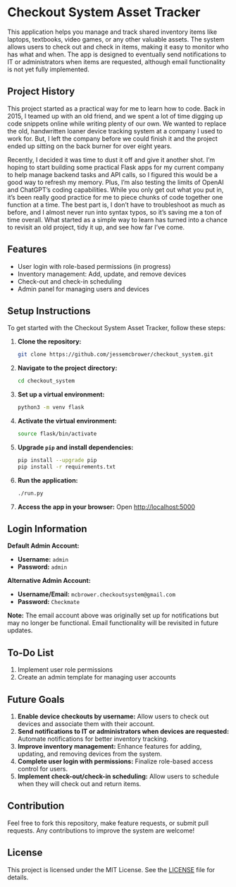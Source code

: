 # Checkout System Asset Tracker

This application helps you manage and track shared inventory items like laptops, textbooks, video games, or any other valuable assets. The system allows users to check out and check in items, making it easy to monitor who has what and when. The app is designed to eventually send notifications to IT or administrators when items are requested, although email functionality is not yet fully implemented.

## Project History

This project started as a practical way for me to learn how to code. Back in 2015, I teamed up with an old friend, and we spent a lot of time digging up code snippets online while writing plenty of our own. We wanted to replace the old, handwritten loaner device tracking system at a company I used to work for. But, I left the company before we could finish it and the project ended up sitting on the back burner for over eight years.

Recently, I decided it was time to dust it off and give it another shot. I’m hoping to start building some practical Flask apps for my current company to help manage backend tasks and API calls, so I figured this would be a good way to refresh my memory. Plus, I’m also testing the limits of OpenAI and ChatGPT’s coding capabilities. While you only get out what you put in, it’s been really good practice for me to piece chunks of code together one function at a time. The best part is, I don’t have to troubleshoot as much as before, and I almost never run into syntax typos, so it’s saving me a ton of time overall. What started as a simple way to learn has turned into a chance to revisit an old project, tidy it up, and see how far I’ve come.

## Features

- User login with role-based permissions (in progress)
- Inventory management: Add, update, and remove devices
- Check-out and check-in scheduling
- Admin panel for managing users and devices

## Setup Instructions

To get started with the Checkout System Asset Tracker, follow these steps:

1. **Clone the repository:**
   ```bash
   git clone https://github.com/jessemcbrower/checkout_system.git
   ```
2. **Navigate to the project directory:**
   ```bash
   cd checkout_system
   ```
3. **Set up a virtual environment:**
   ```bash
   python3 -m venv flask
   ```
4. **Activate the virtual environment:**
   ```bash
   source flask/bin/activate
   ```
5. **Upgrade `pip` and install dependencies:**
   ```bash
   pip install --upgrade pip
   pip install -r requirements.txt
   ```
6. **Run the application:**
   ```bash
   ./run.py
   ```
7. **Access the app in your browser:**
   Open [http://localhost:5000](http://localhost:5000)

## Login Information

**Default Admin Account:**

- **Username:** `admin`
- **Password:** `admin`

**Alternative Admin Account:**

- **Username/Email:** `mcbrower.checkoutsystem@gmail.com`
- **Password:** `Checkmate`

**Note:** The email account above was originally set up for notifications but may no longer be functional. Email functionality will be revisited in future updates.

## To-Do List

1. Implement user role permissions
2. Create an admin template for managing user accounts

## Future Goals

1. **Enable device checkouts by username:** Allow users to check out devices and associate them with their account.
2. **Send notifications to IT or administrators when devices are requested:** Automate notifications for better inventory tracking.
3. **Improve inventory management:** Enhance features for adding, updating, and removing devices from the system.
4. **Complete user login with permissions:** Finalize role-based access control for users.
5. **Implement check-out/check-in scheduling:** Allow users to schedule when they will check out and return items.

## Contribution

Feel free to fork this repository, make feature requests, or submit pull requests. Any contributions to improve the system are welcome!

## License

This project is licensed under the MIT License. See the [LICENSE](LICENSE) file for details.
